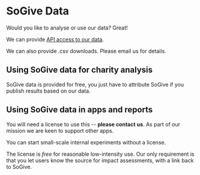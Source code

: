 
# SoGive Data

Would you like to analyse or use our data? Great!

We can provide [API access to our data](api).

We can also provide .csv downloads. Please email us for details.

## Using SoGive data for charity analysis

SoGive data is provided for free, you just have 
to attribute SoGive if you publish results based on our data.

## Using SoGive data in apps and reports

You will need a license to use this -- **please contact us**. 
As part of our mission we are keen to support other apps. 

You can start small-scale internal experiments without a license.

The license is *free* for reasonable low-intensity use.
Our only requirement is that you let users know the source for impact assessments,
with a link back to SoGive.
